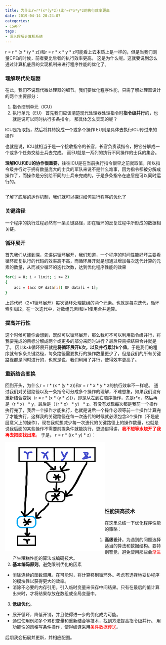 ```yaml
---
title: 为什么r=r*(x*(y*z))比r=r*x*y*z的执行效率更高
date: 2019-04-14 20:24:07
categories:
- CSAPP
tags:
- 深入理解计算机系统
---
```


r = r \* (x \* (y \* z))和r = r \* x \* y \* z可能看上去本质上是一样的，但是当我们测量CPE的时候，前者要比后者的执行效率更高。
这是为什么呢。这就要说到怎么通过计算机底层的实现机制来进行程序性能的优化了。

<!-- more -->

### 理解现代处理器
在此，我们不说现代微处理器的细节。我们要优化程序性能，只需了解处理器设计的两个主要部分：
1. 指令控制单元（ICU）
2. 执行单元（EU）
首先我们应该清楚现代处理器处理指令时**指令级并行**的，也就是说可以同时执行多条指令。
那具体怎么实现的呢？

ICU是指取指，然后将其转换成一个或多个操作
EU则是具体去执行ICU传过来的操作

也就是说，ICU就相当于是一个接收指令的长官，长官负责读指令，把它分解成一个或多个任务交给士兵去完成。
而EU就是一系列的执行不同操作的士兵的集合。

**理解ICU和EU的协作很重要**，往往ICU是在当前执行指令很早之前就取值，所以指令级并行对于拥有数量庞大的士兵的军队来说不是什么难事，因为指令都被分解成操作了，而操作是分别给不同的士兵来完成的，于是多条指令在底层是可以同时运行的。

--- 
了解了底层的运作机制，我们就可以探讨如何进行程序的优化了
### 关键路径
一个程序的执行过程必然有一条关键路径，即在循环的反复过程中所形成的数据相关链。
### 循环展开
首先我们从浅到深，先讲讲循环展开，我们知道，一个程序的时间性能好坏主要看循环反复执行的代码的效率高不高，而循环展开就是想通过增加每次迭代计算的元素的数量，从而减少循环的迭代次数，达到优化程序性能的效果
```bash
for(i = 0; i < limit; i += 2)
{
	acc = (acc OP data[i]) OP data[i + 1];
}
```
上述代码（2×1循环展开）每次循环处理数组的两个元素。也就是每次迭代，循环索引i加2，在一次迭代中，对数组元素i和i+1使用合并运算。

### 提高并行性
这个时候可能你会想到，既然可以循环展开，那么我可不可以利用指令级并行，将我要完成的目标分解成两个或更多的部分来同时进行？最后只需把结果合并就是了。
因此k×k循环展开就是**将循环展开k次，以及并行累计k个值**。于是我们的程序就有多条关键路径，每条路径需要执行的操作数量更少了，但是我们的所有关键路径都是同时进行的，也就是说，我们利用了并行，使得效率更高了。

### 重新结合变换
回到开头，为什么r = r \* (x \* (y \* z))和r = r \* x \* y \* z的执行效率不一样呢。
通过我们对关键路径以及一条指令可分成多个操作的理解，不难想象，如果我们没有重新结合变换（r = r \* (x \* (y \* z))），即是从左到右顺序操作，先是r\*x，然后再是（r \* x） \* y，最后是（（r \* x） \* y） \* z。有没有发现每次都是我前一个操作执行完了，我后一个操作才能执行，也就是说后一个操作必须等前一个操作计算完了才能执行，这样我的关键路径在每一次迭代的时候就必须包含3个操作（不是底层意义上的操作），现在我就想减少每一次迭代的关键路径上的操作数量，也就是说我后面的某些操作不需要前提条件就能执行，更通俗得讲，<font color="red">**我不想等水烧开了我再去把面找出来**。</font>
于是，
r = r \* ((x \* y) \* z)：

<img src="/images/xyz.PNG" align="left">
<br><br><br><br><br><br><br><br><br><br><br>	


### 性能提高技术
在这里总结一下优化程序性能的策略：
1. **高级设计**。为遇到的问题选择适当的算法和数据结构。要特别警觉，避免使用那些会<font color="red">渐进</font>产生糟糕性能的算法或编码技术。
2. **基本编码原则**。避免限制优化的因素
- 消除连续的函数调用。在可能时，将计算移到循环外。考虑有选择地妥协程序的模块性以获得更大的效率。
- 消除不必要的内存引用。引入临时变量来保存中间结果。只有在最后的值计算出来时，才将结果存放在数组或全局变量中。
3. **低级优化**。
- 展开循环，降低开销，并且使得进一步的优化成为可能。
- 通过使用例如多个累积变量和重新结合等技术，找到方法提高指令级并行。
用功能性的风格写条件操作，使得编译采用<font color="red">条件数据传送</font>。

后期我会拓展并更新，并相应配图。
